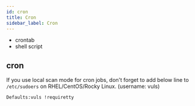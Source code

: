 ```yaml
---
id: cron
title: Cron
sidebar_label: Cron
---
```


- crontab
- shell script

## cron

If you use local scan mode for cron jobs, don't forget to add below line to `/etc/sudoers` on RHEL/CentOS/Rocky Linux. (username: vuls)

```bash
Defaults:vuls !requiretty
```

